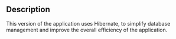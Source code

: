 ## Description
  This version of the application uses Hibernate, to simplify database management and improve the overall efficiency of the application.
